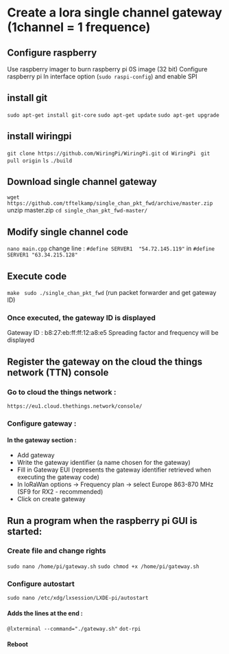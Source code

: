 
# Create a lora single channel gateway (1channel = 1 frequence)

## Configure raspberry
Use raspberry imager to burn raspberry pi 0S image (32 bit)
Configure raspberry pi 
In interface option (```sudo raspi-config```) and enable SPI 

## install git 
```sudo apt-get install git-core```
```sudo apt-get update```
```sudo apt-get upgrade```

## install wiringpi
```git clone https://github.com/WiringPi/WiringPi.git```
```cd WiringPi ```
```git pull origin```
```ls```
```./build```

## Download single channel gateway
```wget https://github.com/tftelkamp/single_chan_pkt_fwd/archive/master.zip```
unzip master.zip
```cd single_chan_pkt_fwd-master/```

##  Modify single channel code 
```nano main.cpp```
change line : ```#define SERVER1  "54.72.145.119"``` in ```#define SERVER1 "63.34.215.128"```

## Execute code
```make ```
```sudo ./single_chan_pkt_fwd``` (run packet forwarder and get gateway ID)

### Once executed, the gateway ID is displayed 
Gateway ID : b8:27:eb:ff:ff:12:a8:e5 
Spreading factor and frequency will be displayed 


## Register the gateway on the cloud the things network (TTN) console
### Go to cloud the things network :
```https://eu1.cloud.thethings.network/console/```

### Configure gateway : 
#### In the gateway section :
- Add gateway 
- Write the gateway identifier (a name chosen for the gateway)
- Fill in Gateway EUI (represents the gateway identifier retrieved when executing the gateway code) 
- In loRaWan options -> Frequency plan -> select Europe 863-870 MHz (SF9 for RX2 - recommended) 
- Click on create gateway 


## Run a program when the raspberry pi GUI is started: 

### Create file and change rights 
```sudo nano /home/pi/gateway.sh```
```sudo chmod +x /home/pi/gateway.sh```

### Configure autostart 
```sudo nano /etc/xdg/lxsession/LXDE-pi/autostart```
#### Adds the lines at the end  : 
```@lxterminal --command="./gateway.sh"```
```dot-rpi```
#### Reboot 
